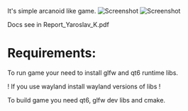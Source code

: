 It's simple arcanoid like game.
![Screenshot](https://github.com/I-love-linux-12-31/Arcanoid_CPP/Report_doc/scr1.png)
![Screenshot](https://github.com/I-love-linux-12-31/Arcanoid_CPP/Report_doc/scr2.png)

Docs see in Report_Yaroslav_K.pdf

# Requirements:
To run game your need to install glfw and qt6 runtime libs.

! If you use wayland install wayland versions of libs !

To build game you need qt6, glfw dev libs and cmake.
